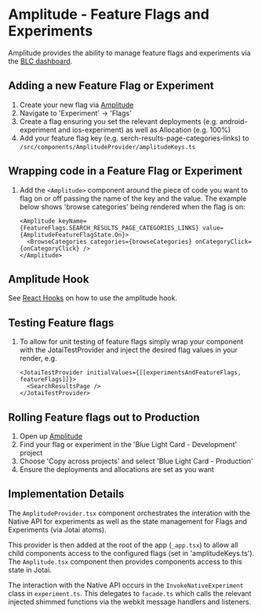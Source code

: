 # Amplitude - Feature Flags and Experiments

Amplitude provides the ability to manage feature flags and experiments via the [BLC dashboard](https://app.eu.amplitude.com/analytics/bluelightcard/home).

## Adding a new Feature Flag or Experiment

1. Create your new flag via [Amplitude](https://app.eu.amplitude.com/analytics/bluelightcard/home)
2. Navigate to 'Experiment' -> 'Flags'
3. Create a flag ensuring you set the relevant deployments (e.g. android-experiment and ios-experiment) as well as Allocation (e.g. 100%)
4. Add your feature flag key (e.g. serch-results-page-categories-links) to `/src/components/AmplitudeProvider/amplitudeKeys.ts`

## Wrapping code in a Feature Flag or Experiment

1. Add the `<Amplitude>` component around the piece of code you want to flag on or off passing the name of the key and the value. The example below shows 'browse categories' being rendered when the flag is on:
   ```tsx
   <Amplitude keyName={FeatureFlags.SEARCH_RESULTS_PAGE_CATEGORIES_LINKS} value={AmplitudeFeatureFlagState.On}>
     <BrowseCategories categories={browseCategories} onCategoryClick={onCategoryClick} />
   </Amplitude>
   ```

## Amplitude Hook

See [React Hooks](./ReactHooks.md#useamplitude) on how to use the amplitude hook.

## Testing Feature flags

1. To allow for unit testing of feature flags simply wrap your component with the JotaiTestProvider and inject the desired flag values in your render, e.g.
   ```tsx
   <JotaiTestProvider initialValues={[[experimentsAndFeatureFlags, featureFlags]]}>
     <SearchResultsPage />
   </JotaiTestProvider>
   ```

## Rolling Feature flags out to Production

1. Open up [Amplitude](https://app.eu.amplitude.com/analytics/bluelightcard/home)
2. Find your flag or experiment in the 'Blue Light Card - Development' project
3. Choose 'Copy across projects' and select 'Blue Light Card - Production'
4. Ensure the deployments and allocations are set as you want

## Implementation Details

The `AmplitudeProvider.tsx` component orchestrates the interation with the Native API for experiments as well as the state management for Flags and Experiments (via Jotai atoms).

This provider is then added at the root of the app (`_app.tsx`) to allow all child components access to the configured flags (set in 'amplitudeKeys.ts'). The `Amplitude.tsx` component then provides components access to this state in Jotai.

The interaction with the Native API occurs in the `InvokeNativeExperiment` class in `experiment.ts`. This delegates to `facade.ts` which calls the relevant injected shimmed functions via the webkit message handlers and listeners.

